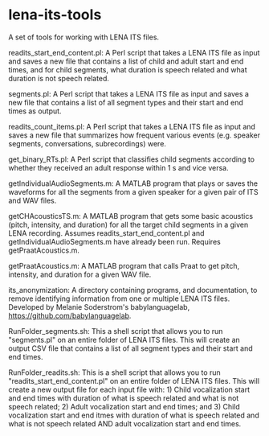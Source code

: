 # lena-its-tools
A set of tools for working with LENA ITS files.

readits_start_end_content.pl: A Perl script that takes a LENA ITS file as input and saves a new file that contains a list of child and adult start and end times, and for child segments, what duration is speech related and what duration is not speech related.

segments.pl: A Perl script that takes a LENA ITS file as input and saves a new file that contains a list of all segment types and their start and end times as output.

readits_count_items.pl: A Perl script that takes a LENA ITS file as input and saves a new file that summarizes how frequent various events (e.g. speaker segments, conversations, subrecordings) were.

get_binary_RTs.pl: A Perl script that classifies child segments according to whether they received an adult response within 1 s and vice versa.

getIndividualAudioSegments.m: A MATLAB program that plays or saves the waveforms for all the segments from a given speaker for a given pair of ITS and WAV files.

getCHAcousticsTS.m: A MATLAB program that gets some basic acoustics (pitch, intensity, and duration) for all the target child segments in a given LENA recording. Assumes readits_start_end_content.pl and getIndividualAudioSegments.m have already been run. Requires getPraatAcoustics.m.

getPraatAcoustics.m: A MATLAB program that calls Praat to get pitch, intensity, and duration for a given WAV file.

its_anonymization: A directory containing programs, and documentation, to remove identifying information from  one or multiple LENA ITS files. Developed by Melanie Soderstrom's babylanguagelab, https://github.com/babylanguagelab.

RunFolder_segments.sh: This a shell script that allows you to run "segments.pl" on an entire folder of LENA ITS files. This will create an output CSV file that contains a list of all segment types and their start and end times.

RunFolder_readits.sh: This is a shell script that allows you to run "readits_start_end_content.pl" on an entire folder of LENA ITS files. This will create a new output file for each input file with: 1) Child vocalization start and end times with duration of what is speech related and what is not speech related; 2) Adult vocalization start and end times; and 3) Child vocalization start and end itmes with duration of what is speech related and what is not speech related AND adult vocalization start and end times.
